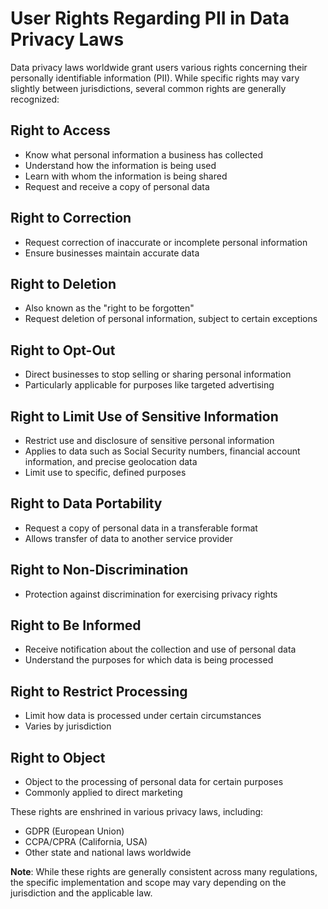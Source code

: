 # User Rights Regarding PII in Data Privacy Laws

Data privacy laws worldwide grant users various rights concerning their personally identifiable information (PII). While specific rights may vary slightly between jurisdictions, several common rights are generally recognized:

## Right to Access

- Know what personal information a business has collected
- Understand how the information is being used
- Learn with whom the information is being shared
- Request and receive a copy of personal data

## Right to Correction

- Request correction of inaccurate or incomplete personal information
- Ensure businesses maintain accurate data

## Right to Deletion

- Also known as the "right to be forgotten"
- Request deletion of personal information, subject to certain exceptions

## Right to Opt-Out

- Direct businesses to stop selling or sharing personal information
- Particularly applicable for purposes like targeted advertising

## Right to Limit Use of Sensitive Information

- Restrict use and disclosure of sensitive personal information
- Applies to data such as Social Security numbers, financial account information, and precise geolocation data
- Limit use to specific, defined purposes

## Right to Data Portability

- Request a copy of personal data in a transferable format
- Allows transfer of data to another service provider

## Right to Non-Discrimination

- Protection against discrimination for exercising privacy rights

## Right to Be Informed

- Receive notification about the collection and use of personal data
- Understand the purposes for which data is being processed

## Right to Restrict Processing

- Limit how data is processed under certain circumstances
- Varies by jurisdiction

## Right to Object

- Object to the processing of personal data for certain purposes
- Commonly applied to direct marketing

These rights are enshrined in various privacy laws, including:

- GDPR (European Union)
- CCPA/CPRA (California, USA)
- Other state and national laws worldwide

**Note**: While these rights are generally consistent across many regulations, the specific implementation and scope may vary depending on the jurisdiction and the applicable law.
